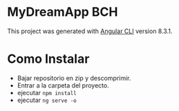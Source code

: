 # MyDreamApp BCH

This project was generated with [Angular CLI](https://github.com/angular/angular-cli) version 8.3.1.

# Como Instalar

- Bajar repositorio en zip y descomprimir.
- Entrar a la carpeta del proyecto.
- ejecutar `npm install`
- ejecutar `ng serve -o`
